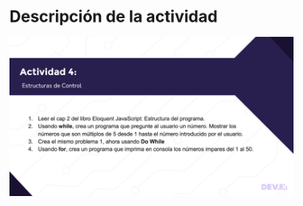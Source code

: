 # Descripción de la actividad

<img src= "https://github.com/iamDaniHdz/DEVF-Intro-JavaScript/blob/master/actividad-04/actividad-04-IntroJS.png">
